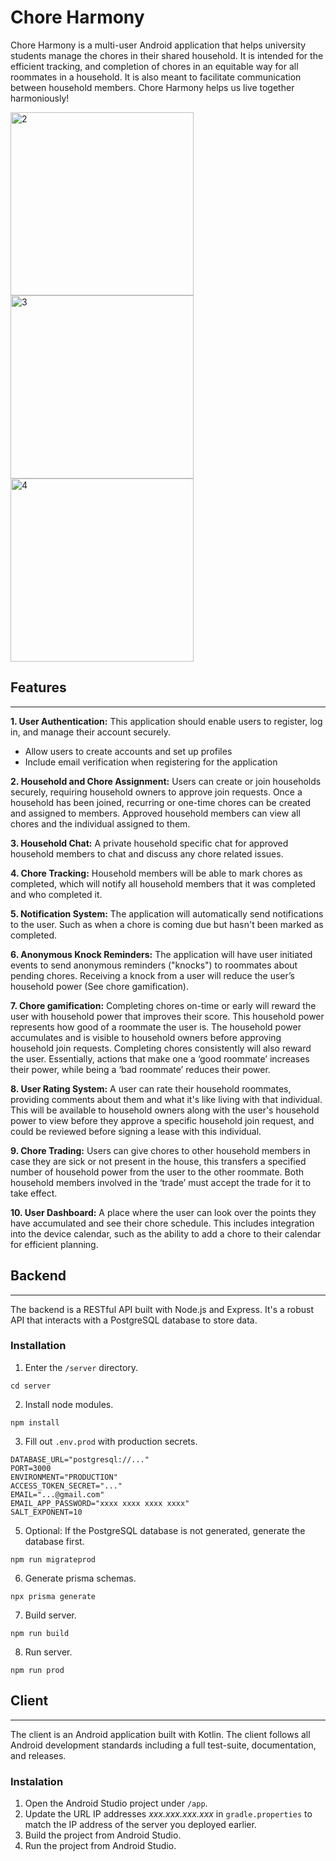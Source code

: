 # Chore Harmony

Chore Harmony is a multi-user Android application that helps university students manage the chores in their shared household. It is intended for the efficient tracking, and completion of chores in an equitable way for all roommates in a household. It is also meant to facilitate communication between household members. Chore Harmony helps us live together harmoniously!

<img width="293" alt="2" src="https://github.com/user-attachments/assets/f1fb91a9-b510-4c8d-9ccd-7156e83357a6" />
<img width="293" alt="3" src="https://github.com/user-attachments/assets/58ea1bd1-91b1-4315-8b04-e971e5af763d" />
<img width="293" alt="4" src="https://github.com/user-attachments/assets/301b395a-e955-4ce1-8601-2eacbc59608a" />

## Features

---

**1. User Authentication:** This application should enable users to register, log in, and manage their account securely.

- Allow users to create accounts and set up profiles
- Include email verification when registering for the application

**2. Household and Chore Assignment:** Users can create or join households securely, requiring household owners to approve join requests. Once a household has been joined, recurring or one-time chores can be created and assigned to members. Approved household members can view all chores and the individual assigned to them.

**3. Household Chat:** A private household specific chat for approved household members to chat and discuss any chore related issues.

**4. Chore Tracking:** Household members will be able to mark chores as completed, which will notify all household members that it was completed and who completed it.

**5. Notification System:** The application will automatically send notifications to the user. Such as when a chore is coming due but hasn't been marked as completed.

**6. Anonymous Knock Reminders:** The application will have user initiated events to send anonymous reminders ("knocks") to roommates about pending chores. Receiving a knock from a user will reduce the user’s household power (See chore gamification).

**7. Chore gamification:** Completing chores on-time or early will reward the user with household power that improves their score. This household power represents how good of a roommate the user is. The household power accumulates and is visible to household owners before approving household join requests. Completing chores consistently will also reward the user. Essentially, actions that make one a ‘good roommate’ increases their power, while being a ‘bad roommate’ reduces their power.

**8. User Rating System:** A user can rate their household roommates, providing comments about them and what it's like living with that individual. This will be available to household owners along with the user's household power to view before they approve a specific household join request, and could be reviewed before signing a lease with this individual.

**9. Chore Trading:** Users can give chores to other household members in case they are sick or not present in the house, this transfers a specified number of household power from the user to the other roommate. Both household members involved in the ‘trade’ must accept the trade for it to take effect.

**10. User Dashboard:** A place where the user can look over the points they have accumulated and see their chore schedule. This includes integration into the device calendar, such as the ability to add a chore to their calendar for efficient planning.

## Backend

---

The backend is a RESTful API built with Node.js and Express. It's a robust API that interacts with a PostgreSQL database to store data.

### Installation

1. Enter the `/server` directory.

```
cd server
```

2. Install node modules.

```
npm install
```

3. Fill out `.env.prod` with production secrets.

```
DATABASE_URL="postgresql://..."
PORT=3000
ENVIRONMENT="PRODUCTION"
ACCESS_TOKEN_SECRET="..."
EMAIL="...@gmail.com"
EMAIL_APP_PASSWORD="xxxx xxxx xxxx xxxx"
SALT_EXPONENT=10
```

5. Optional: If the PostgreSQL database is not generated, generate the database first.

```
npm run migrateprod
```

6. Generate prisma schemas.

```
npx prisma generate
```

7. Build server.

```
npm run build
```

8. Run server.

```
npm run prod
```

## Client

---

The client is an Android application built with Kotlin. The client follows all Android development standards including a full test-suite, documentation, and releases.

### Instalation

1. Open the Android Studio project under `/app`.
2. Update the URL IP addresses _xxx.xxx.xxx.xxx_ in `gradle.properties` to match the IP address of the server you deployed earlier.
3. Build the project from Android Studio.
4. Run the project from Android Studio.
